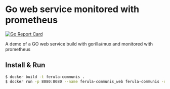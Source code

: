 # Go web service monitored with prometheus
[![Go Report Card](https://goreportcard.com/badge/github.com/jorgechato/ferula-communis)](https://goreportcard.com/report/github.com/jorgechato/ferula-communis)

A demo of a GO web service build with gorilla/mux and monitored with prometheus
## Install & Run
```zsh
$ docker build -t ferula-communis .
$ docker run -p 8080:8080 --name ferula-communis_web ferula-communis -d
```
